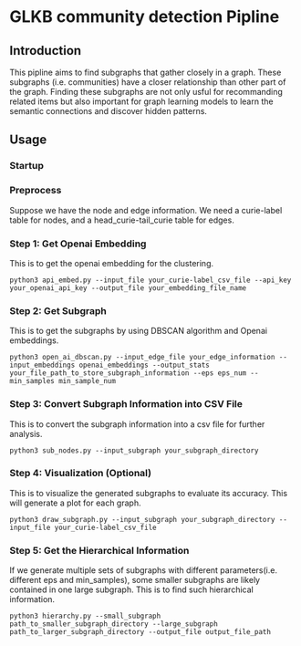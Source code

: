 # GLKB community detection Pipline
## Introduction
This pipline aims to find subgraphs that gather closely in a graph. These subgraphs (i.e. communities) have a closer relationship than other part of the graph. Finding these subgraphs are not only usful for recommanding related items but also important for graph learning models to learn the semantic connections and discover hidden patterns.
## Usage
### Startup
### Preprocess
Suppose we have the node and edge information. We need a curie-label table for nodes, and a head_curie-tail_curie table for edges.

### Step 1: Get Openai Embedding
This is to get the openai embedding for the clustering.

```python3 api_embed.py --input_file your_curie-label_csv_file --api_key your_openai_api_key --output_file your_embedding_file_name```

### Step 2: Get Subgraph
This is to get the subgraphs by using DBSCAN algorithm and Openai embeddings.

```python3 open_ai_dbscan.py --input_edge_file your_edge_information --input_embeddings openai_embeddings --output_stats your_file_path_to_store_subgraph_information --eps eps_num --min_samples min_sample_num```

### Step 3: Convert Subgraph Information into CSV File
This is to convert the subgraph information into a csv file for further analysis.

```python3 sub_nodes.py --input_subgraph your_subgraph_directory```

### Step 4: Visualization (Optional)
This is to visualize the generated subgraphs to evaluate its accuracy. This will generate a plot for each graph.

```python3 draw_subgraph.py --input_subgraph your_subgraph_directory --input_file your_curie-label_csv_file```

### Step 5: Get the Hierarchical Information
If we generate multiple sets of subgraphs with different parameters(i.e. different eps and min_samples), some smaller subgraphs are likely contained in one large subgraph. This is to find such hierarchical information.

```python3 hierarchy.py --small_subgraph path_to_smaller_subgraph_directory --large_subgraph path_to_larger_subgraph_directory --output_file output_file_path```